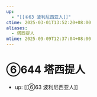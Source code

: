 ```yaml
---
up:
  - "[[⑥63 波利尼西亚人]]"
ctime: 2025-03-01T13:52:20+08:00
aliases:
  - 塔西提人
mtime: 2025-09-09T12:37:04+08:00
---
```


# ⑥644 塔西提人

- up: [[⑥63 波利尼西亚人]]
